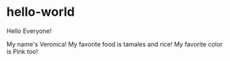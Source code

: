 # hello-world

Hello Everyone!

My name's Veronica! My favorite food is tamales and rice!
My favorite color is Pink too!

